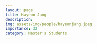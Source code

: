 ```yaml
---
layout: page
title: Hayeon Jang
description: 
img: assets/img/people/hayeonjang.jpeg
importance: 32
category: Master's Students
---
```


